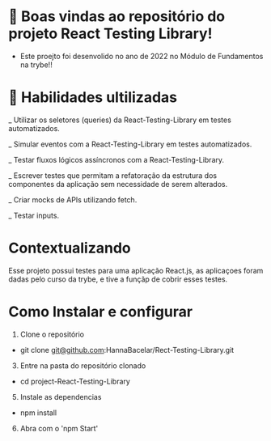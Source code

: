   
  #  📝 Boas vindas ao repositório do projeto React Testing Library!

- Este proejto foi desenvolido no ano de 2022 no Módulo de Fundamentos na trybe!!

# 🚦 Habilidades ultilizadas 
_ Utilizar os seletores (queries) da React-Testing-Library em testes automatizados.

_ Simular eventos com a React-Testing-Library em testes automatizados.

_ Testar fluxos lógicos assíncronos com a React-Testing-Library.

_ Escrever testes que permitam a refatoração da estrutura dos componentes da aplicação sem necessidade de serem alterados.

_ Criar mocks de APIs utilizando fetch.

_ Testar inputs.

# Contextualizando
Esse projeto possui testes para uma aplicação React.js, as aplicaçoes foram dadas pelo curso da trybe, e tive a funçãp de cobrir esses testes.
# Como Instalar  e configurar 
  1. Clone o repositório
  - git  clone git@github.com:HannaBacelar/Rect-Testing-Library.git
  3. Entre na pasta do repositório clonado
  - cd project-React-Testing-Library
  5. Instale as dependencias 
   - npm install 
  6. Abra com o 'npm Start'
